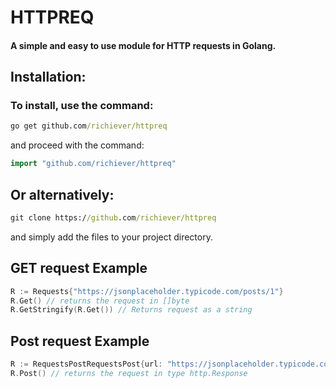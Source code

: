 # HTTPREQ
#### A simple and easy to use module for HTTP requests in Golang.

## Installation:

### To install, use the command:
```cmd
go get github.com/richiever/httpreq
```

and proceed with the command:
```Go
import "github.com/richiever/httpreq"
```

## Or alternatively:
```cmd
git clone https://github.com/richiever/httpreq
```
and simply add the files to your project directory.
## GET request Example 

```Go
R := Requests{"https://jsonplaceholder.typicode.com/posts/1"}
R.Get() // returns the request in []byte
R.GetStringify(R.Get()) // Returns request as a string
```
## Post request Example 

```Go
R := RequestsPostRequestsPost{url: "https://jsonplaceholder.typicode.com/posts/1", postBody: map[string]string{"name": "Toby", "email": "Toby@example.com"}, requestType: "application/json"}
R.Post() // returns the request in type http.Response
```



